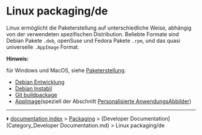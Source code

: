 # Linux packaging/de
Linux ermöglicht die Paketerstellung auf unterschiedliche Weise, abhängig von der verwendeten spezifischen Distribution. Beliebte Formate sind Debian Pakete `.deb`, openSuse und Fedora Pakete `.rpm`, und das quasi universelle `.AppImage` Format.


**Hinweis:**

für Windows und MacOS, siehe [Paketerstellung](Packaging/de.md).

-   [Debian Entwicklung](Debian_development/de.md)
-   [Debian Instabil](Debian_Unstable/de.md)
-   [Git buildpackage](Git_buildpackage/de.md)
-   [AppImage](AppImage/de.md)(speziell der Abschnitt [Personalisierte AnwendungsAbbilder](AppImage/de#Personalisierte_AnwendungsAbbilder.md))



---
⏵ [documentation index](../README.md) > [Packaging](Category_Packaging.md) > [Developer Documentation](Category_Developer Documentation.md) > Linux packaging/de
